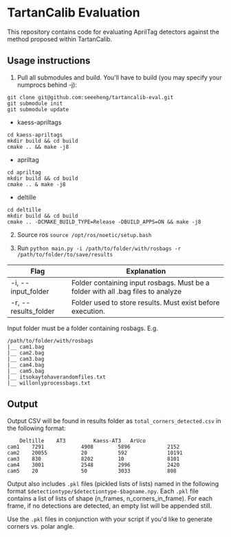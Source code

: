 # TartanCalib Evaluation

This repository contains code for evaluating AprilTag detectors against the method proposed within TartanCalib.

## Usage instructions
1. Pull all submodules and build. You'll have to build (you may specify your numprocs behind -j):

```
git clone git@github.com:seeeheng/tartancalib-eval.git
git submodule init 
git submodule update
```

- kaess-apriltags
```
cd kaess-apriltags
mkdir build && cd build
cmake .. && make -j8
```
- apriltag
```
cd apriltag
mkdir build && cd build
cmake .. & make -j8
```
- deltille
```
cd deltille
mkdir build && cd build
cmake .. -DCMAKE_BUILD_TYPE=Release -DBUILD_APPS=ON && make -j8
```

2. Source ros
`source /opt/ros/noetic/setup.bash`

3. Run
``` python main.py -i /path/to/folder/with/rosbags -r /path/to/folder/to/save/results ```

| Flag                 | Explanation                                                                      |
|----------------------|----------------------------------------------------------------------------------|
| -i, --input_folder   | Folder containing input rosbags. Must be a folder with all .bag files to analyze |
| -r, --results_folder | Folder used to store results. Must exist before execution.                       |

Input folder must be a folder containing rosbags. E.g. 

```
/path/to/folder/with/rosbags
|__ cam1.bag
|__ cam2.bag
|__ cam3.bag
|__ cam4.bag
|__ cam5.bag
|__ itsokaytohaverandomfiles.txt
|__ willonlyprocessbags.txt
```

## Output

Output CSV will be found in results folder as `total_corners_detected.csv` in the following format:
```
	Deltille	AT3	    	Kaess-AT3	ArUco
cam1	7291	    	4908    	5896	    	2152
cam2    20055       	20      	592         	10191
cam3    830         	8202    	10          	8101
cam4	3001	    	2548		2996	    	2420
cam5    20          	50      	3033        	808
```

Output also includes `.pkl` files (pickled lists of lists) named in the following format `$detectiontype/$detectiontype-$bagname.npy`.
Each `.pkl` file contains a list of lists of shape (n_frames, n_corners_in_frame). For each frame, if no detections are detected, an empty list will be appended still.

Use the `.pkl` files in conjunction with your script if you'd like to generate corners vs. polar angle.
